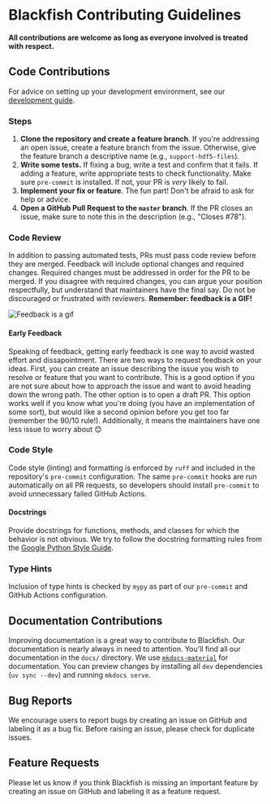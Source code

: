# Blackfish Contributing Guidelines

**All  contributions are welcome as long as everyone involved is treated with respect.**

## Code Contributions
For advice on setting up your development environment, see our [development guide](https://princeton-ddss.github.io/blackfish/latest/developer_guide).

### Steps
1. **Clone the repository and create a feature branch**. If you're addressing an open issue, create a feature branch from the issue. Otherwise, give the feature branch a descriptive name (e.g., `support-hdf5-files`).
2. **Write some tests.** If fixing a bug, write a test and confirm that it fails. If adding a feature, write appropriate tests to check functionality.
Make sure `pre-commit` is installed. If not, your PR is *very* likely to fail.
3. **Implement your fix or feature**. The fun part! Don't be afraid to ask for help or advice.
4. **Open a GitHub Pull Request to the `master` branch**. If the PR closes an issue, make sure to note this in the description (e.g., "Closes #78").

### Code Review
In addition to passing automated tests, PRs must pass code review before they are merged. Feedback will include optional changes and required changes. Required changes must be addressed in order for the PR to be merged. If you disagree with required changes, you can argue your position respectfully, but understand that maintainers have the final say. Do not be discouraged or frustrated with reviewers. **Remember: feedback is a GIF!**

![Feedback is a gif](https://media2.giphy.com/media/v1.Y2lkPTc5MGI3NjExcmR4c2FmandtZzBkeW9lOGxzMnM0anB0MWdvMTFnNjZ2ZWo0N2N5dSZlcD12MV9pbnRlcm5hbF9naWZfYnlfaWQmY3Q9Zw/ZF8GoFOeBDwHFsVYqt/giphy.gif)

#### Early Feedback
Speaking of feedback, getting early feedback is one way to avoid wasted effort and dissapointment. There are two ways to request feedback on your ideas. First, you can create an issue describing the issue you wish to resolve or feature that you want to contribute. This is a good option if you are not sure about how to approach the issue and want to avoid heading down the wrong path. The other option is to open a draft PR. This option works well if you know what you're doing (you have an implementation of some sort), but would like a second opinion before you get too far (remember the 90/10 rule!). Additionally, it means the maintainers have one less issue to worry about 😊


### Code Style
Code style (linting) and formatting is enforced by `ruff` and included in the repository's `pre-commit` configuration. The same `pre-commit` hooks are run automatically on all PR requests, so developers should install `pre-commit` to avoid unnecessary failed GitHub Actions.

#### Docstrings
Provide docstrings for functions, methods, and classes for which the behavior is not obvious. We try to follow the docstring formatting rules from the [Google Python Style Guide](https://google.github.io/styleguide/pyguide.html).

### Type Hints
Inclusion of type hints is checked by `mypy` as part of our `pre-commit` and GitHub Actions configuration.

## Documentation Contributions
Improving documentation is a great way to contribute to Blackfish. Our documentation is nearly always in need to attention. You'll find all our documentation in the `docs/` directory. We use [`mkdocs-material`](https://squidfunk.github.io/mkdocs-material/) for documentation. You can preview changes by installing all `dev` dependencies (`uv sync --dev`) and running `mkdocs serve`.

## Bug Reports
We encourage users to report bugs by creating an issue on GitHub and labeling it as a bug fix. Before raising an issue, please check for duplicate issues.

## Feature Requests
Please let us know if you think Blackfish is missing an important feature by creating an issue on GitHub and labeling it as a feature request.
